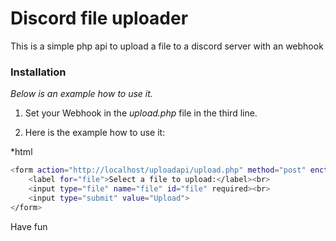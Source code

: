 # Discord file uploader
This is a simple php api to upload a file to a discord server with an webhook


### Installation

_Below is an example how to use it._

1. Set your Webhook in the _upload.php_ file in the third line.

2. Here is the example how to use it: 

*html
```sh
<form action="http://localhost/uploadapi/upload.php" method="post" enctype="multipart/form-data">
    <label for="file">Select a file to upload:</label><br>
    <input type="file" name="file" id="file" required><br>
    <input type="submit" value="Upload">
</form>
```

Have fun
